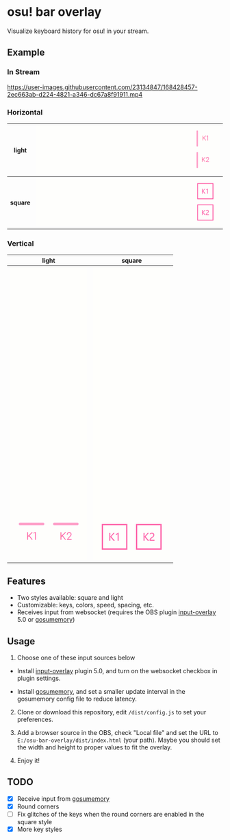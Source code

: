 # osu! bar overlay
Visualize keyboard history for osu! in your stream.

## Example

<p align="center">

### In Stream

https://user-images.githubusercontent.com/23134847/168428457-2ec663ab-d224-4821-a346-dc67a8f91911.mp4

### Horizontal

| __light__  |  ![](examples/horizontal_light.gif) |
:-------------------------:|:-------------------------:
| __square__  |  ![](examples/horizontal_square.gif) |

### Vertical

| __light__ | __square__ |
:-------------------------:|:-------------------------:
![](examples/vertical_light.gif)  |  ![](examples/vertical_square.gif)

</p>

## Features

- Two styles available: square and light
- Customizable: keys, colors, speed, spacing, etc.
- Receives input from websocket (requires the OBS plugin [input-overlay](https://github.com/univrsal/input-overlay) 5.0 or [gosumemory](https://github.com/l3lackShark/gosumemory))

## Usage

1. Choose one of these input sources below

+ Install [input-overlay](https://github.com/univrsal/input-overlay) plugin 5.0, and turn on the websocket checkbox in plugin settings.

+ Install [gosumemory](https://github.com/l3lackShark/gosumemory), and set a smaller update interval in the gosumemory config file to reduce latency.

2. Clone or download this repository, edit `/dist/config.js` to set your preferences.

3. Add a browser source in the OBS, check "Local file" and set the URL to `E:/osu-bar-overlay/dist/index.html` (your path). Maybe you should set the width and height to proper values to fit the overlay.

4. Enjoy it!


## TODO

- [x] Receive input from [gosumemory](https://github.com/l3lackShark/gosumemory)
- [x] Round corners
- [ ] Fix glitches of the keys when the round corners are enabled in the square style
- [x] More key styles